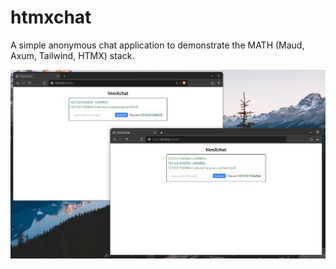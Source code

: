 # htmxchat
A simple anonymous chat application to demonstrate the MATH (Maud, Axum, Tailwind, HTMX) stack.

![screenshot](assets/screenshot.png)